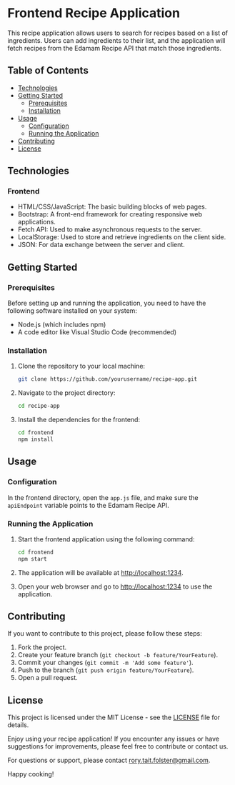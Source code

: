 # Frontend Recipe Application

This recipe application allows users to search for recipes based on a list of ingredients. Users can add ingredients to their list, and the application will fetch recipes from the Edamam Recipe API that match those ingredients.

## Table of Contents
- [Technologies](#technologies)
- [Getting Started](#getting-started)
  - [Prerequisites](#prerequisites)
  - [Installation](#installation)
- [Usage](#usage)
  - [Configuration](#configuration)
  - [Running the Application](#running-the-application)
- [Contributing](#contributing)
- [License](#license)

## Technologies

### Frontend
- HTML/CSS/JavaScript: The basic building blocks of web pages.
- Bootstrap: A front-end framework for creating responsive web applications.
- Fetch API: Used to make asynchronous requests to the server.
- LocalStorage: Used to store and retrieve ingredients on the client side.
- JSON: For data exchange between the server and client.

## Getting Started

### Prerequisites
Before setting up and running the application, you need to have the following software installed on your system:

- Node.js (which includes npm)
- A code editor like Visual Studio Code (recommended)

### Installation
1. Clone the repository to your local machine:

   ```bash
   git clone https://github.com/yourusername/recipe-app.git


2. Navigate to the project directory:

   ```bash
   cd recipe-app
   ```

3. Install the dependencies for the frontend:

   ```bash
   cd frontend
   npm install
   ```

## Usage

### Configuration
In the frontend directory, open the `app.js` file, and make sure the `apiEndpoint` variable points to the Edamam Recipe API.

### Running the Application
1. Start the frontend application using the following command:

   ```bash
   cd frontend
   npm start
   ```

2. The application will be available at [http://localhost:1234](http://localhost:1234).

3. Open your web browser and go to [http://localhost:1234](http://localhost:1234) to use the application.

## Contributing

If you want to contribute to this project, please follow these steps:

1. Fork the project.
2. Create your feature branch (`git checkout -b feature/YourFeature`).
3. Commit your changes (`git commit -m 'Add some feature'`).
4. Push to the branch (`git push origin feature/YourFeature`).
5. Open a pull request.

## License

This project is licensed under the MIT License - see the [LICENSE](LICENSE) file for details.

Enjoy using your recipe application! If you encounter any issues or have suggestions for improvements, please feel free to contribute or contact us.

For questions or support, please contact rory.tait.folster@gmail.com.

Happy cooking!


